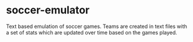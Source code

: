 soccer-emulator
===============

Text based emulation of soccer games.  Teams are created in text files with a set of stats which are updated over time based on the games played.